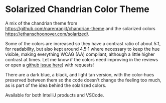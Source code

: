 # Solarized Chandrian Color Theme

A mix of the chandrian theme from https://github.com/narenranjit/chandrian-theme and the solarized colors https://ethanschoonover.com/solarized/.

Some of the colors are increased so they have a contrast ratio of about 5:1, for readability, but also kept around 4.5:1 where necessary to keep the hue visible, making everything WCAG (AA) compliant, although a little higher contrast at times. Let me know if the colors need improving in the reviews or open a [github issue here](https://github.com/JackKenney/solarized-chandrian-theme/issues)) with requests!

There are a dark blue, a black, and light tan version, with the color-hues preserved between them so the code doesn't change the feeling too much, as is part of the idea behind the solarized colors.

Available for both IntelliJ products and VSCode.